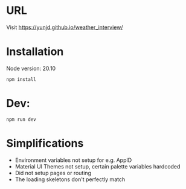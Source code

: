 # URL

Visit https://yunjd.github.io/weather_interview/

# Installation

Node version: 20.10

`npm install`

# Dev:

`npm run dev`

# Simplifications

- Environment variables not setup for e.g. AppID
- Material UI Themes not setup, certain palette variables hardcoded
- Did not setup pages or routing
- The loading skeletons don't perfectly match
